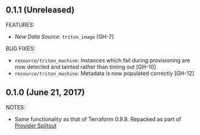 ## 0.1.1 (Unreleased)

FEATURES:

* *New Data Source:* `triton_image` [GH-7]

BUG FIXES:

* `resource/triton_machine`: Instances which fail during provisioning are now detected and tainted rather than timing out [GH-10]
* `resource/triton_machine`: Metadata is now populated correctly [GH-12]

## 0.1.0 (June 21, 2017)

NOTES:

* Same functionality as that of Terraform 0.9.8. Repacked as part of [Provider Splitout](https://www.hashicorp.com/blog/upcoming-provider-changes-in-terraform-0-10/)
